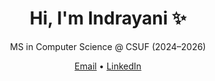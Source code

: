 <!-- Profile Header -->
<h1 align="center">Hi, I'm Indrayani ✨ </h1>
<p align="center">
  MS in Computer Science @ CSUF (2024–2026)  
</p>

<p align="center">
  <a href="mailto:radhikabhosale75@gmail.com">Email</a> •
  <a href="https://www.linkedin.com/in/indrayani-bhosale7">LinkedIn</a>
</p>
